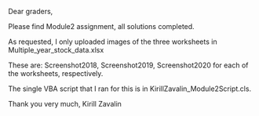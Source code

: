 Dear graders,

Please find Module2 assignment, all solutions completed.

As requested, I only uploaded images of the three worksheets in Multiple_year_stock_data.xlsx

These are: Screenshot2018, Screenshot2019, Screenshot2020 for each of the worksheets, respectively.

The single VBA script that I ran for this is in KirillZavalin_Module2Script.cls.

Thank you very much,
Kirill Zavalin